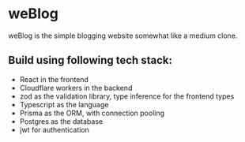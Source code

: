 # weBlog
weBlog is the simple blogging website somewhat like a medium clone.

## Build using following tech stack:
- React in the frontend
- Cloudflare workers in the backend
- zod as the validation library, type inference for the frontend types
- Typescript as the language
- Prisma as the ORM, with connection pooling
- Postgres as the database
- jwt for authentication

